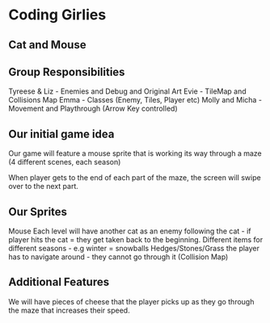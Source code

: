 # Coding Girlies

## Cat and Mouse

## Group Responsibilities

Tyreese & Liz - Enemies and Debug and Original Art
Evie - TileMap and Collisions Map
Emma - Classes (Enemy, Tiles, Player etc)
Molly and Micha - Movement and Playthrough (Arrow Key controlled)


## Our initial game idea

Our game will feature a mouse sprite that is working its way through a maze (4 different scenes, each season)

When player gets to the end of each part of the maze, the screen will swipe over to the next part.

## Our Sprites

Mouse
Each level will have another cat as an enemy following the cat - if player hits the cat = they get taken back to the beginning.
Different items for different seasons - e.g winter = snowballs
Hedges/Stones/Grass the player has to navigate around - they cannot go through it (Collision Map)

## Additional Features

We will have pieces of cheese that the player picks up as they go through the maze that increases their speed.




